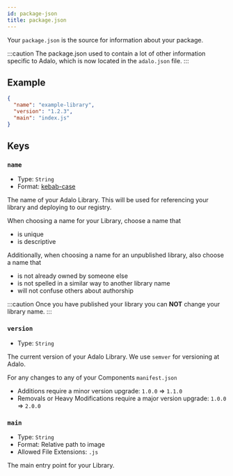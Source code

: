 ```yaml
---
id: package-json
title: package.json
---
```


Your `package.json` is the source for information about your package.

:::caution
The package.json used to contain a lot of other information specific to Adalo, which is now located in the `adalo.json` file.
:::

## Example

```json
{
  "name": "example-library",
  "version": "1.2.3",
  "main": "index.js"
}
```

## Keys

### `name`

- Type: `String`
- Format: [kebab-case](https://en.wiktionary.org/wiki/kebab_case)

The name of your Adalo Library. This will be used for referencing your library and deploying to our registry.

When choosing a name for your Library, choose a name that

- is unique
- is descriptive

Additionally, when choosing a name for an unpublished library, also choose a name that

- is not already owned by someone else
- is not spelled in a similar way to another library name
- will not confuse others about authorship

:::caution
Once you have published your library you can **NOT** change your library name.
:::

### `version`

- Type: `String`

The current version of your Adalo Library. We use `semver` for versioning at Adalo.

For any changes to any of your Components `manifest.json`

- Additions require a minor version upgrade: `1.0.0` => `1.1.0`
- Removals or Heavy Modifications require a major version upgrade: `1.0.0` => `2.0.0`

### `main`

- Type: `String`
- Format: Relative path to image
- Allowed File Extensions: `.js`

The main entry point for your Library.
